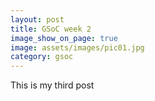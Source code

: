 ```yaml
---
layout: post
title: GSoC week 2
image_show_on_page: true
image: assets/images/pic01.jpg
category: gsoc
---
```

This is my third post
